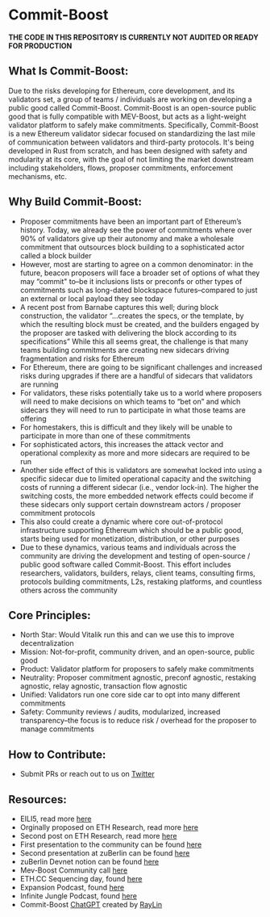 # Commit-Boost

**THE CODE IN THIS REPOSITORY IS CURRENTLY NOT AUDITED OR READY FOR PRODUCTION**

## What Is Commit-Boost:

Due to the risks developing for Ethereum, core development, and its validators set, a group of teams / individuals are working on developing a public good called Commit-Boost. Commit-Boost is an open-source public good that is fully compatible with MEV-Boost, but acts as a light-weight validator platform to safely make commitments. Specifically, Commit-Boost is a new Ethereum validator sidecar focused on standardizing the last mile of communication between validators and third-party protocols. It's being developed in Rust from scratch, and has been designed with safety and modularity at its core, with the goal of not limiting the market downstream including stakeholders, flows, proposer commitments, enforcement mechanisms, etc.

## Why Build Commit-Boost: 

- Proposer commitments have been an important part of Ethereum’s history. Today, we already see the power of commitments where over 90% of validators give up their autonomy and make a wholesale commitment that outsources block building to a sophisticated actor called a block builder 
- However, most are starting to agree on a common denominator: in the future, beacon proposers will face a broader set of options of what they may “commit" to–be it inclusions lists or preconfs or other types of commitments such as long-dated blockspace futures–compared to just an external or local payload they see today
- A recent post from Barnabe captures this well; during block construction, the validator “…creates the specs, or the template, by which the resulting block must be created, and the builders engaged by the proposer are tasked with delivering the block according to its specifications”
While this all seems great, the challenge is that many teams building commitments are creating new sidecars driving fragmentation and risks for Ethereum
- For Ethereum, there are going to be significant challenges and increased risks during upgrades if there are a handful of sidecars that validators are running 
- For validators, these risks potentially take us to a world where proposers will need to make decisions on which teams to “bet on” and which sidecars they will need to run to participate in what those teams are offering
- For homestakers, this is difficult and they likely will be unable to participate in more than one of these commitments
- For sophisticated actors, this increases the attack vector and operational complexity as more and more sidecars are required to be run
- Another side effect of this is validators are somewhat locked into using a specific sidecar due to limited operational capacity and the switching costs of running a different sidecar (i.e., vendor lock-in). The higher the switching costs, the more embedded network effects could become if these sidecars only support certain downstream actors / proposer commitment protocols 
- This also could create a dynamic where core out-of-protocol infrastructure supporting Ethereum which should be a public good, starts being used for monetization, distribution, or other purposes
- Due to these dynamics, various teams and individuals across the community are driving the development and testing of open-source / public good software called Commit-Boost. This effort includes researchers, validators, builders, relays, client teams, consulting firms, protocols building commitments, L2s, restaking platforms, and countless others across the community

## Core Principles:

-	North Star: Would Vitalik run this and can we use this to improve decentralization
-	Mission: Not-for-profit, community driven, and an open-source, public good 
-	Product: Validator platform for proposers to safely make commitments
-	Neutrality: Proposer commitment agnostic, preconf agnostic, restaking agnostic, relay agnostic, transaction flow agnostic 
-	Unified: Validators run one core side car to opt into many different commitments 
-	Safety: Community reviews / audits, modularized, increased transparency–the focus is to reduce risk / overhead for the proposer to manage commitments

## How to Contribute:

-	Submit PRs or reach out to us on [Twitter]( https://x.com/Commit_Boost)

## Resources:

- EILI5, read more [here](https://twisty-wednesday-4be.notion.site/Commit-Boost-Reducing-Risks-and-Returning-Autonomy-Over-the-Block-Back-to-Ethereum-s-Validators-0f309f76058e447388381c60550ce67b)
- Orginally proposed on ETH Research, read more [here](https://ethresear.ch/t/based-proposer-commitments-ethereum-s-marketplace-for-proposer-commitments/19517)
- Second post on ETH Research, read more [here](https://ethresear.ch/t/commit-boost-proposer-platform-to-safely-make-commitments/20107)
- First presentation to the community can be found [here](https://www.youtube.com/watch?v=jrm4ZUoj9xY&list=PLJqWcTqh_zKHDFarAcF29QfdMlUpReZrR&index=11)
- Second presentation at zuBerlin can be found [here](https://streameth.org/zuberlin/watch?session=66681afef9b8e98b1ec95fdd)
- zuBerlin Devnet notion can be found [here](https://twisty-wednesday-4be.notion.site/ZuBerlin-Preconfs-Devnet-b693047f41e7407cadac0170a6711dea)
- Mev-Boost Community call [here](https://www.youtube.com/watch?v=UgoFjNkkTac)
- ETH.CC Sequencing day, found [here](https://www.youtube.com/watch?v=HYA0F5xkvr8)
- Expansion Podcast, found [here](https://www.youtube.com/watch?v=rAFFdqEAdj4)
- Infinite Jungle Podcast, found [here](https://www.youtube.com/watch?v=aJlNXc7LSh4)
- Commit-Boost [ChatGPT](https://x.com/Commit_Boost/status/1824521241748967471) created by [RayLin](https://x.com/RayLin0803)

